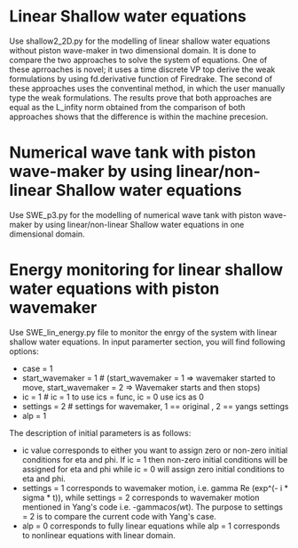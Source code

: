 # Linear Shallow water equations
Use shallow2_2D.py for the modelling of linear shallow water equations without piston wave-maker in two dimensional domain.
It is done to compare the two approaches to solve the system of equations. One of these aprroaches is novel; it uses a time discrete VP top derive the weak formulations by using fd.derivative function of Firedrake. The second of these approaches uses the conventinal method, in which the user manually type the weak formulations. The results prove that both approaches are equal as the L_infity norm obtained from the comparison of both approaches shows that the difference is within the machine precesion.

# Numerical wave tank with piston wave-maker by using linear/non-linear Shallow water equations
Use SWE_p3.py for the modelling of numerical wave tank with piston wave-maker by using linear/non-linear Shallow water equations in one dimensional domain.


# Energy monitoring for linear shallow water equations with piston wavemaker
Use SWE_lin_energy.py file to monitor the enrgy of the system with linear shallow water equations. In input paramerter section, you will find following options:

- case = 1
- start_wavemaker = 1 # (start_wavemaker = 1 => wavemaker started to move, start_wavemaker = 2 => Wavemaker starts and then stops)
- ic = 1                                                     #  ic = 1 to use ics = func, ic = 0 use ics as 0 
- settings = 2                                               # settings for wavemaker, 1 == original , 2 == yangs settings
- alp = 1

The description of initial parameters is as follows:

- ic value corresponds to either you want to assign zero or non-zero initial conditions for eta and phi. If ic = 1 then non-zero initial conditions will be   assigned for eta and phi while ic = 0 will assign zero initial conditions to eta and phi.
- settings = 1 corresponds to wavemaker motion, i.e. gamma Re (exp^(- i * sigma * t)), while settings = 2 corresponds to wavemaker motion mentioned in Yang's code i.e. -gamma*cos(w*t). The purpose to settings = 2 is to compare the current code with Yang's case. 
- alp = 0 corresponds to fully linear equations while alp = 1 corresponds to nonlinear equations with linear domain.
